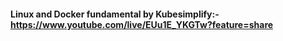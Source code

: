 #### Linux and Docker fundamental by Kubesimplify:- https://www.youtube.com/live/EUu1E_YKGTw?feature=share
